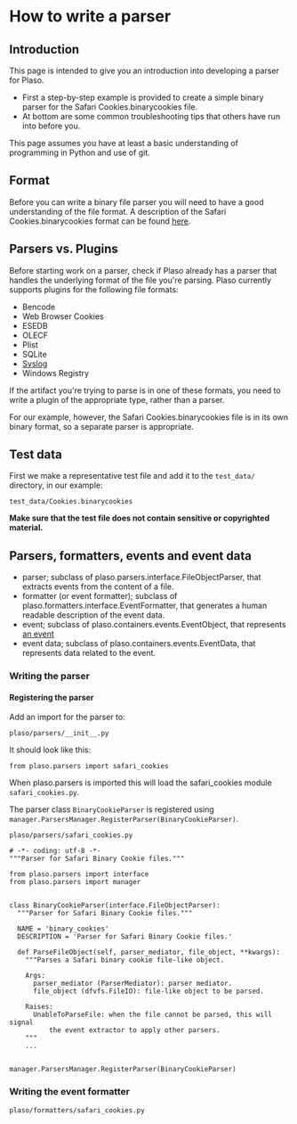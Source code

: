 # How to write a parser

## Introduction
This page is intended to give you an introduction into developing a parser for 
Plaso.

* First a step-by-step example is provided to create a simple binary parser 
for the Safari Cookies.binarycookies file.
* At bottom are some common troubleshooting tips that others have run into 
before you.

This page assumes you have at least a basic understanding of programming in 
Python and use of git.

## Format

Before you can write a binary file parser you will need to have a good 
understanding of the file format. A description of the 
Safari Cookies.binarycookies format can be found [here](https://github.com/libyal/assorted/blob/master/documentation/Safari%20Cookies.asciidoc).

## Parsers vs. Plugins
Before starting work on a parser, check if Plaso already has a parser that 
handles the underlying format of the file you're parsing. Plaso currently 
supports plugins for the following file formats:
* Bencode
* Web Browser Cookies
* ESEDB
* OLECF
* Plist
* SQLite
* [Syslog](How-to-write-a-Syslog-plugin.md)
* Windows Registry

If the artifact you're trying to parse is in one of these formats, you need to 
write a plugin of the appropriate type, rather than a parser.

For our example, however, the Safari Cookies.binarycookies file is in its own 
binary format, so a separate parser is appropriate.

## Test data

First we make a representative test file and add it to the `test_data/` 
directory, in our example:
```
test_data/Cookies.binarycookies
```

**Make sure that the test file does not contain sensitive or copyrighted 
material.**

## Parsers, formatters, events and event data

* parser; subclass of plaso.parsers.interface.FileObjectParser, that extracts
 events from the content of a file.
* formatter (or event formatter); subclass of 
plaso.formatters.interface.EventFormatter, that generates a human readable 
description of the event data. 
* event; subclass of plaso.containers.events.EventObject, that represents 
[an event](Scribbles-about-events.md#what-is-an-event)
* event data; subclass of plaso.containers.events.EventData, that represents 
data related to the event.

### Writing the parser

#### Registering the parser

Add an import for the parser to:
```
plaso/parsers/__init__.py
```
It should look like this:
```
from plaso.parsers import safari_cookies
```

When plaso.parsers is imported this will load the safari_cookies module 
`safari_cookies.py`.

The parser class `BinaryCookieParser` is registered using 
`manager.ParsersManager.RegisterParser(BinaryCookieParser)`.

```
plaso/parsers/safari_cookies.py
```

~~~~
# -*- coding: utf-8 -*-
"""Parser for Safari Binary Cookie files."""

from plaso.parsers import interface
from plaso.parsers import manager


class BinaryCookieParser(interface.FileObjectParser):
  """Parser for Safari Binary Cookie files."""

  NAME = 'binary_cookies'
  DESCRIPTION = 'Parser for Safari Binary Cookie files.'

  def ParseFileObject(self, parser_mediator, file_object, **kwargs):
    """Parses a Safari binary cookie file-like object.

    Args:
      parser_mediator (ParserMediator): parser mediator.
      file_object (dfvfs.FileIO): file-like object to be parsed.

    Raises:
      UnableToParseFile: when the file cannot be parsed, this will signal
          the event extractor to apply other parsers.
    """
    ...


manager.ParsersManager.RegisterParser(BinaryCookieParser)
~~~~

### Writing the event formatter

```
plaso/formatters/safari_cookies.py
```